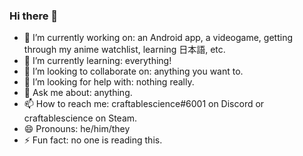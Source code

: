 ### Hi there 👋

- 🔭 I’m currently working on: an Android app, a videogame, getting through my anime watchlist, learning 日本語, etc.
- 🌱 I’m currently learning: everything!
- 👯 I’m looking to collaborate on: anything you want to.
- 🤔 I’m looking for help with: nothing really.
- 💬 Ask me about: anything.
- 📫 How to reach me: craftablescience#6001 on Discord or craftablescience on Steam.
- 😄 Pronouns: he/him/they
- ⚡ Fun fact: no one is reading this.
